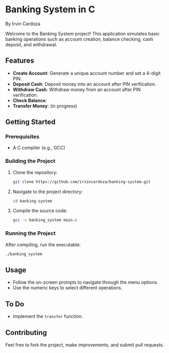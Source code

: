 # Banking System in C
By Irvin Cardoza

Welcome to the Banking System project! This application simulates basic banking operations such as account creation, balance checking, cash deposit, and withdrawal.

## Features

- **Create Account**: Generate a unique account number and set a 4-digit PIN.
- **Deposit Cash**: Deposit money into an account after PIN verification.
- **Withdraw Cash**: Withdraw money from an account after PIN verification.
- **Check Balance**: 
- **Transfer Money**: (in progress)

## Getting Started

### Prerequisites

- A C compiler (e.g., GCC)

### Building the Project

1. Clone the repository:
    ```sh
    git clone https://github.com/irvincardoza/banking-system.git
    ```
2. Navigate to the project directory:
    ```sh
    cd banking-system
    ```
3. Compile the source code:
    ```sh
    gcc -o banking_system main.c
    ```

### Running the Project

After compiling, run the executable:
```sh
./banking_system
```

## Usage

- Follow the on-screen prompts to navigate through the menu options.
- Use the numeric keys to select different operations.

## To Do


- Implement the `transfer` function.


## Contributing

Feel free to fork the project, make improvements, and submit pull requests.

